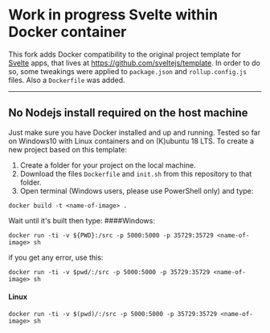 # Work in progress Svelte within Docker container

This fork adds Docker compatibility to the original project template for [Svelte](https://svelte.dev) apps, that lives at https://github.com/sveltejs/template.
In order to do so, some tweakings were applied to `package.json` and `rollup.config.js` files. Also a `Dockerfile` was added.

---

## No Nodejs install required on the host machine

Just make sure you have Docker installed and up and running.
Tested so far on Windows10 with Linux containers and on (K)ubuntu 18 LTS.
To create a new project based on this template:
1. Create a folder for your project on the local machine.
2. Download the files `Dockerfile` and `init.sh` from this repository to that folder. 
3. Open terminal (Windows users, please use PowerShell only) and type:
```cd your/path/to/your/project-folder
docker build -t <name-of-image> .
```
Wait until it's built then type:
####Windows:
```
docker run -ti -v ${PWD}:/src -p 5000:5000 -p 35729:35729 <name-of-image> sh
```
if you get any error, use this:
```
docker run -ti -v $pwd/:/src -p 5000:5000 -p 35729:35729 <name-of-image> sh
```
#### Linux
```
docker run -ti -v $(pwd)/:/src -p 5000:5000 -p 35729:35729 <name-of-image> sh
```
